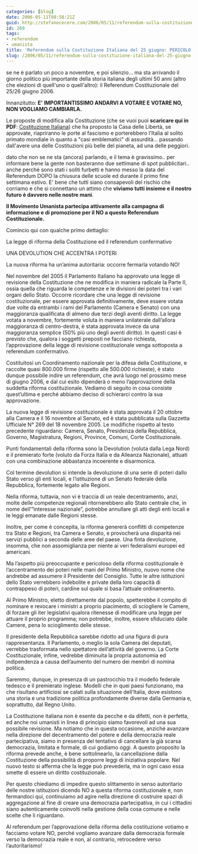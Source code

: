 ```yaml
---
categories: [blog]
date: 2006-05-11T08:58:21Z
guid: http://stefanocecere.com/2006/05/11/referendum-sulla-costituzione-italiana-del-25-giugno-pericolo/
id: 269
tags:
- referendum
- umanista
title: 'Referendum sulla Costituzione Italiana del 25 giugno: PERICOLO!'
slug: /2006/05/11/referendum-sulla-costituzione-italiana-del-25-giugno-pericolo/
---
```


se ne è parlato un poco a novembre, e poi silenzio… ma sta arrivando il giorno politico più importante della storia italiana degli ultimi 50 anni (altro che elezioni di quell'uno o quell'altro): il Referendum Costituzionale del 25/26 giugno 2006.

Innanzitutto: **E' IMPORTANTISSIMO ANDARVI A VOTARE E VOTARE NO, NON VOGLIAMO CAMBIARLA.**

<img src='/wp-content/italia_stropicciata.jpg' alt='' align='left' />Le proposte di modifica alla Costituzione (che se vuoi puoi **scaricare qui in PDF**: [Costituzione Italiana](/wp-content/costituzione_italiana.pdf "Costituzione Italiana")) che ha proposto la Casa delle Libertà, se approvate, riapriranno le porte al fascismo e porterebbero l'Italia al solito primato mondiale in quanto a "casi emblematici" di assurdità… passando dall'avere una delle Costituzioni più belle del pianeta, ad una delle peggiori.

dato che non se ne sta (ancora) parlando, e il tema è gravissimo.. per informare bene la gente non basteranno due settimane di spot pubblicitari.. anche perché sono stati i soliti furbetti e hanno messo la data del Referendum DOPO la chiusura delle scuole ed durante il primo fine settimana estivo. E' bene che tutti siano consapevoli del rischio che corriamo e che si connettano un attimo che **viviamo tutti insieme e il nostro futuro è davvero nelle nostre mani**.

**Il Movimento Umanista partecipa attivamente alla campagna di informazione e di promozione per il NO a questo Referendum Costituzionale.**
  
Comincio qui con qualche primo dettaglio:

La legge di riforma della Costituzione ed il referendum confermativo
  
UNA DEVOLUTION CHE ACCENTRA I POTERI
  
La nuova riforma ha un’anima autoritaria: occorre fermarla votando NO!

Nel novembre del 2005 il Parlamento Italiano ha approvato una legge di revisione della Costituzione che ne modifica in maniera radicale la Parte II, ossia quella che riguarda le competenze e le divisioni dei poteri tra i vari organi dello Stato. Occorre ricordare che una legge di revisione costituzionale, per essere approvata definitivamente, deve essere votata due volte da entrambi i rami del Parlamento (Camera e Senato) con una maggioranza qualificata di almeno due terzi degli aventi diritto. La legge votata a novembre, fortemente voluta in maniera unilaterale dall’allora maggioranza di centro-destra, è stata approvata invece da una maggioranza semplice (50% più uno degli aventi diritto). In questi casi è previsto che, qualora i soggetti preposti ne facciano richiesta, l’approvazione della legge di revisione costituzionale venga sottoposta a referendum confermativo.
   
Costituitosi un Coordinamento nazionale per la difesa della Costituzione, e raccolte quasi 800.000 firme (rispetto alle 500.000 richieste), è stato dunque possibile indire un referendum, che avrà luogo nel prossimo mese di giugno 2006, e dal cui esito dipenderà o meno l’approvazione della suddetta riforma costituzionale. Vediamo di seguito in cosa consiste quest’ultima e perché abbiamo deciso di schierarci contro la sua approvazione.
   
La nuova legge di revisione costituzionale è stata approvata il 20 ottobre alla Camera e il 16 novembre al Senato, ed è stata pubblicata sulla Gazzetta Ufficiale N° 269 del 18 novembre 2005. Le modifiche rispetto al testo precedente riguardano: Camera, Senato, Presidenza della Repubblica, Governo, Magistratura, Regioni, Province, Comuni, Corte Costituzionale.
   
Punti fondamentali della riforma sono la Devolution (voluta dalla Lega Nord) e il premierato forte (voluto da Forza Italia e da Alleanza Nazionale), attuati con una combinazione abbastanza incoerente e disarmonica.
   
Col termine devolution si intende la devoluzione di una serie di poteri dallo Stato verso gli enti locali, e l’istituzione di un Senato federale della Repubblica, fortemente legato alle Regioni.
   
Nella riforma, tuttavia, non vi è traccia di un reale decentramento, anzi, molte delle competenze regionali ritornerebbero allo Stato centrale che, in nome dell’“interesse nazionale”, potrebbe annullare gli atti degli enti locali e le leggi emanate dalle Regioni stesse.
   
Inoltre, per come è concepita, la riforma genererà conflitti di competenze tra Stato e Regioni, tra Camera e Senato, e provocherà una disparità nei servizi pubblici a seconda delle aree del paese. Una finta devoluzione, insomma, che non assomiglianza per niente ai veri federalismi europei ed americani.
   
Ma l’aspetto più preoccupante e pericoloso della riforma costituzionale è l’accentramento dei poteri nelle mani del Primo Ministro, nuovo nome che andrebbe ad assumere il Presidente del Consiglio. Tutte le altre istituzioni dello Stato verrebbero indebolite e private della loro capacità di contrappeso di poteri, cardine sul quale si basa l’attuale ordinamento.
   
Al Primo Ministro, eletto direttamente dal popolo, spetterebbe il compito di nominare e revocare i ministri a proprio piacimento, di sciogliere le Camere, di forzare gli iter legislativi qualora ritenesse di modificare una legge per attuare il proprio programma; non potrebbe, inoltre, essere sfiduciato dalle Camere, pena lo scioglimento delle stesse.
   
Il presidente della Repubblica sarebbe ridotto ad una figura di pura rappresentanza. Il Parlamento, o meglio la sola Camera dei deputati, verrebbe trasformata nello spettatore dell’attività del governo. La Corte Costituzionale, infine, vedrebbe diminuita la propria autonomia ed indipendenza a causa dell’aumento del numero dei membri di nomina politica.
   
Saremmo, dunque, in presenza di un pastrocchio tra il modello federale tedesco e il premierato inglese. Modelli che in quei paesi funzionano, ma che risultano artificiosi se calati sulla situazione dell’Italia, dove esistono una storia e una tradizione politica profondamente diverse dalla Germania e, soprattutto, dal Regno Unito.
   
La Costituzione italiana non è esente da pecche e da difetti, non è perfetta, ed anche noi umanisti in linea di principio siamo favorevoli ad una sua possibile revisione. Ma notiamo che in questa occasione, anziché avanzare nella direzione del decentramento del potere e della democrazia reale partecipativa, siamo in presenza del tentativo di cancellare la già scarsa democrazia, limitata e formale, di cui godiamo oggi. A questo proposito la riforma prevede anche, è bene sottolinearlo, la cancellazione dalla Costituzione della possibilità di proporre leggi di iniziativa popolare. Nel nuovo testo si afferma che la legge può prevederla, ma in ogni caso essa smette di essere un diritto costituzionale.
   
Per questo chiediamo di impedire questo slittamento in senso autoritario delle nostre istituzioni dicendo NO a questa riforma costituzionale e, non fermandoci qui, continuiamo ad agire nella direzione di costruire spazi di aggregazione al fine di creare una democrazia partecipativa, in cui i cittadini siano autenticamente coinvolti nella gestione della cosa comune e nelle scelte che li riguardano.
   
Al referendum per l’approvazione della riforma della costituzione votiamo e facciamo votare NO, perché vogliamo avanzare dalla democrazia formale verso la democrazia reale e non, al contrario, retrocedere verso l’autoritarismo!